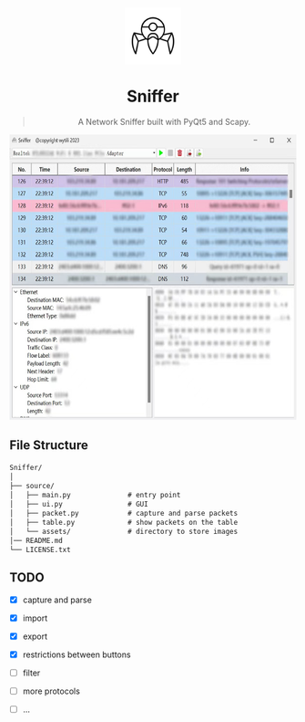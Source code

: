 <p align="center">
  <img src="source/assets/logo.svg" width="100" height="100" style="vertical-align: middle;" />
</p>
<h1 align="center">Sniffer</h1>


> <p align="center">
>  A Network Sniffer built with PyQt5 and Scapy.
> </p>

<p align="center">
	<img src="source/assets/screenshot.jpg" width=650 height=500>
</p>



## File Structure

```
Sniffer/
│
├── source/
│   ├── main.py              # entry point
│   ├── ui.py                # GUI
│   ├── packet.py            # capture and parse packets
│   ├── table.py             # show packets on the table 
│   └── assets/           	 # directory to store images
│── README.md
└── LICENSE.txt              

```



## TODO

- [x] capture and parse
- [x] import
- [x] export
- [x] restrictions between buttons
- [ ] filter
- [ ] more protocols
- [ ] ...

